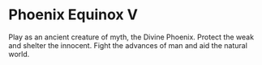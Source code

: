 # Phoenix Equinox V
Play as an ancient creature of myth, the Divine Phoenix.
Protect the weak and shelter the innocent.
Fight the advances of man and aid the natural world.

